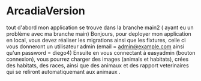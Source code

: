 # ArcadiaVersion
tout d'abord mon application se trouve dans la branche main2 ( ayant eu un problème avec ma branche main)
Bonjours, pour deployer mon application en local, vous devez réaliser les migrations ainsi que les fixtures, celle ci vous donneront un utilisateur admin (email = admin@example.com ainsi qu'un password = diego4)
Ensuite en vous connectant à easyadmin (bouton connexion), vous pourrez charger des images (animals et habitats), crées des habitats, des races, ainsi que des animaux et des rapport veterinaires qui se reliront automatiquemant aux animaux .